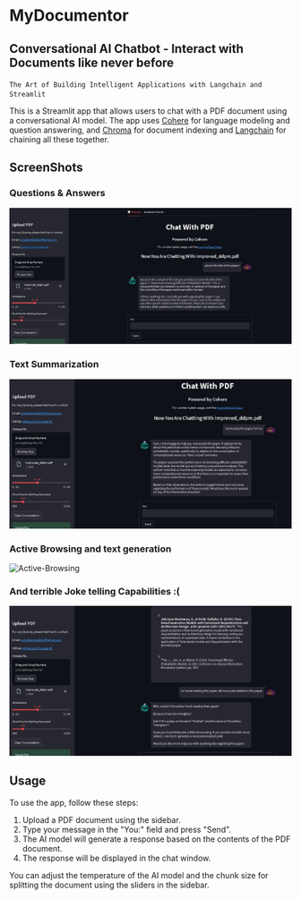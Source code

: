 
# MyDocumentor

## Conversational AI Chatbot - Interact with Documents like never before

`The Art of Building Intelligent Applications with Langchain and Streamlit`

This is a Streamlit app that allows users to chat with a PDF document using a conversational AI model. The app uses [Cohere](https://cohere.com/) for language modeling and question answering, and [Chroma](https://github.com/chroma-core/chroma) for document indexing and [Langchain](https://github.com/hwchase17/langchain) for chaining all these together.

## ScreenShots

### Questions & Answers

![QnA](https://github.com/Suhaib-88/MyDocumentor/blob/master/Assests/captures_chrome-capture-2023-10-17.png?raw=true)


### Text Summarization 

![Summarize](https://github.com/Suhaib-88/MyDocumentor/blob/master/Assests/captures_chrome-capture-2023-10-17-1.png?raw=true)


### Active Browsing and text generation

![Active-Browsing](https://github.com/Suhaib-88/MyDocumentor/blob/master/Assests/captures_chrome-capture-2023-10-17-2.png?raw=true)


### And terrible Joke telling Capabilities :(
![TextGenerator](https://github.com/Suhaib-88/MyDocumentor/blob/master/Assests/captures_chrome-capture-2023-10-17-3.png?raw=true)

## Usage

To use the app, follow these steps:

1. Upload a PDF document using the sidebar.
2. Type your message in the "You:" field and press "Send".
3. The AI model will generate a response based on the contents of the PDF document.
4. The response will be displayed in the chat window.

You can adjust the temperature of the AI model and the chunk size for splitting the document using the sliders in the sidebar.
